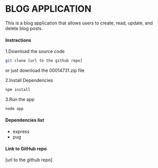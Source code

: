 # BLOG APPLICATION

This is a blog application that allows users to create, read, update, and delete blog posts. 

#### Instractions
1.Download the source code

```bash
git clone [url to the github repo]
```
or just download the 00014731.zip file

2.Install Dependencies
```bash
npm install
```

3.Run the app
```bash
node app
```

#### Dependencies list
- express
- pug

#### Link to GitHub repo
[url to the github repo]
